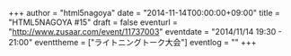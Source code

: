 +++
author = "html5nagoya"
date = "2014-11-14T00:00:00+09:00"
title = "HTML5NAGOYA #15"
draft = false
eventurl = "http://www.zusaar.com/event/11737003"
eventdate = "2014/11/14 19:30 - 21:00"
eventtheme = ["ライトニングトーク大会"]
eventlog = ""
+++
